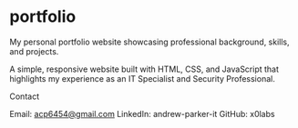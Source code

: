 # portfolio

My personal portfolio website showcasing professional background, skills, and projects.

A simple, responsive website built with HTML, CSS, and JavaScript that highlights my experience as an IT Specialist and Security Professional.

Contact

Email: acp6454@gmail.com
LinkedIn: andrew-parker-it
GitHub: x0labs
